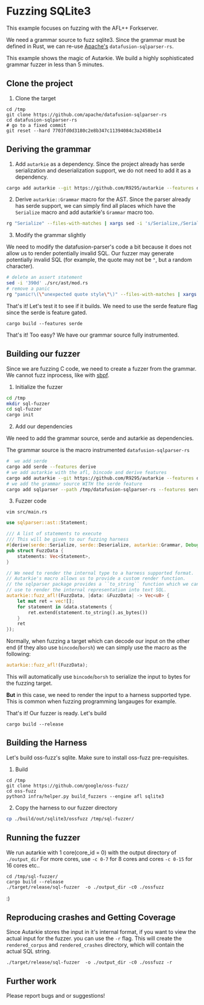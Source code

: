 # Fuzzing SQLite3

This example focuses on fuzzing with the AFL++ Forkserver.

We need a grammar source to fuzz sqlite3. Since the grammar must be defined in Rust, we can re-use [Apache's](https://github.com/apache/datafusion-sqlparser-rs) ``datafusion-sqlparser-rs``. 

This example shows the magic of Autarkie. We build a highly sophisticated grammar fuzzer in less than 5 minutes.

## Clone the project
1. Clone the target
```
cd /tmp
git clone https://github.com/apache/datafusion-sqlparser-rs
cd datafusion-sqlparser-rs
# go to a fixed commit
git reset --hard 7703fd0d3180c2e8b347c11394084c3a2458be14
```

##  Deriving the grammar
1. Add ``autarkie`` as a dependency.
Since the project already has serde serialization and deserialization support, we do not need to add it as a dependency.
``` bash
cargo add autarkie --git https://github.com/R9295/autarkie --features derive --features afl
```
2. Derive ``autarkie::Grammar`` macro for the AST.
Since the parser already has serde support, we can simply find all places which have the ``Serialize`` macro and add autarkie's ``Grammar`` macro too.
``` bash
rg "Serialize" --files-with-matches | xargs sed -i 's/Serialize,/Serialize, autarkie::Grammar,/g'
```
3. Modify the grammar slightly

We need to modify the datafusion-parser's code a bit because it does not allow us to render potentially invalid SQL. 
Our fuzzer may generate potentially invalid SQL (for example, the quote may not be ``"``, but a random character).
``` bash
# delete an assert statement
sed -i '390d' ./src/ast/mod.rs
# remove a panic
rg "panic!\(\"unexpected quote style\"\)" --files-with-matches | xargs sed -i 's/panic!("unexpected quote style")/write!(f, "\\\"{}\\\"", value::escape_quoted_string(\&self.value, \'"\'))/g'
```

That's it! Let's test it to see if it builds. 
We need to use the serde feature flag since the serde is feature gated.
```
cargo build --features serde
```
That's it! Too easy? We have our grammar source fully instrumented.

## Building our fuzzer
Since we are fuzzing C code, we need to create a fuzzer from the grammar. We cannot fuzz inprocess, like with [sbpf](/guides/rbpf.md).
1. Initialize the fuzzer
```bash 
cd /tmp
mkdir sql-fuzzer
cd sql-fuzzer 
cargo init
```
2. Add our dependencies

We need to add the grammar source, serde and autarkie as dependencies.

The grammar source is the macro instrumented ``datafusion-sqlparser-rs``
``` bash
#  we add serde
cargo add serde --features derive
# we add autarkie with the afl, bincode and derive features
cargo add autarkie --git https://github.com/R9295/autarkie --features derive --features afl
# we add the grammar source WITH the serde feature
cargo add sqlparser --path /tmp/datafusion-sqlparser-rs --features serde
```

3. Fuzzer code
```
vim src/main.rs
```
``` rust
use sqlparser::ast::Statement;

/// A list of statements to execute
/// This will be given to our fuzzing harness
#[derive(serde::Serialize, serde::Deserialize, autarkie::Grammar, Debug, Clone)]
pub struct FuzzData {
    statements: Vec<Statement>,
}

// We need to render the internal type to a harness supported format.
// Autarkie's macro allows us to provide a custom render function.
// the sqlparser package provides a ``to_string`` function which we can 
// use to render the internal representation into text SQL.
autarkie::fuzz_afl!(FuzzData, |data: &FuzzData| -> Vec<u8> {
    let mut ret = vec![];    
    for statement in &data.statements {
        ret.extend(statement.to_string().as_bytes())
    }
    ret
});
```
Normally, when fuzzing a target which can decode our input on the other end (if they also use ``bincode``/``borsh``) we can simply use the macro as the following:

``` rust
autarkie::fuzz_afl!(FuzzData);
```
This will automatically use ``bincode``/``borsh`` to serialize the input to bytes for the fuzzing target.

**But** in this case, we need to render the input to a harness supported type. This is common when fuzzing programming langauges for example.

That's it! Our fuzzer is ready. Let's build
```
cargo build --release
```

## Building the Harness
Let's build oss-fuzz's sqlite. Make sure to install oss-fuzz pre-requisites.

1. Build

```
cd /tmp
git clone https://github.com/google/oss-fuzz/
cd oss-fuzz
python3 infra/helper.py build_fuzzers --engine afl sqlite3
```

2. Copy the harness to our fuzzer directory

```bash
cp ./build/out/sqlite3/ossfuzz /tmp/sql-fuzzer/
```

## Running the fuzzer

We run autarkie with 1 core(core_id = 0) with the output directory of ``./output_dir``
For more cores, use ``-c 0-7`` for 8 cores and cores ``-c 0-15`` for 16 cores etc..

```
cd /tmp/sql-fuzzer/
cargo build --release
./target/release/sql-fuzzer  -o ./output_dir -c0 ./ossfuzz 
```
:)

## Reproducing crashes and Getting Coverage
Since Autarkie stores the input in it's internal format, if you want to view the actual input for the fuzzer. you can use the ``-r`` flag. 
This will create the ``rendered_corpus`` and ``rendered_crashes`` directory, which will contain the actual SQL string.
```
./target/release/sql-fuzzer  -o ./output_dir -c0 ./ossfuzz -r
```


## Further work
Please report bugs and or suggestions!
